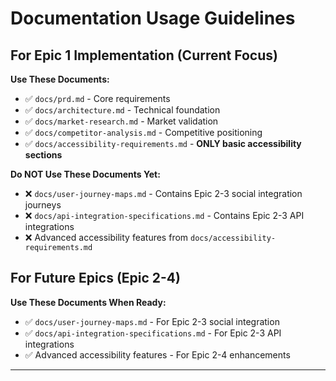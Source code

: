 # Documentation Usage Guidelines

## For Epic 1 Implementation (Current Focus)
**Use These Documents:**
- ✅ `docs/prd.md` - Core requirements
- ✅ `docs/architecture.md` - Technical foundation
- ✅ `docs/market-research.md` - Market validation
- ✅ `docs/competitor-analysis.md` - Competitive positioning
- ✅ `docs/accessibility-requirements.md` - **ONLY basic accessibility sections**

**Do NOT Use These Documents Yet:**
- ❌ `docs/user-journey-maps.md` - Contains Epic 2-3 social integration journeys
- ❌ `docs/api-integration-specifications.md` - Contains Epic 2-3 API integrations
- ❌ Advanced accessibility features from `docs/accessibility-requirements.md`

## For Future Epics (Epic 2-4)
**Use These Documents When Ready:**
- ✅ `docs/user-journey-maps.md` - For Epic 2-3 social integration
- ✅ `docs/api-integration-specifications.md` - For Epic 2-3 API integrations
- ✅ Advanced accessibility features - For Epic 2-4 enhancements

---
